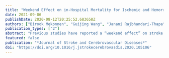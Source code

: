 ```yaml
---
title: "Weekend Effect on in-Hospital Mortality for Ischemic and Hemorrhagic Stroke in US Rural and Urban Hospitals."
date: 2021-09-06
publishDate: 2020-08-12T20:25:52.683658Z
authors: ["Birook Mekonnen", "Guijing Wang", "Janani Rajbhandari-Thapa", "Kiran Thapa", "Zheng Zhang", "Donglan Zhang"]
publication_types: ["2"]
abstract: "Previous studies have reported a “weekend effect” on stroke mortality, whereby stroke patients admitted during weekends have a higher risk of in-hospital death than those admitted during weekdays."
featured: false
publication: "*Journal of Stroke and Cerebrovascular Diseases*"
doi: "https://doi.org/10.1016/j.jstrokecerebrovasdis.2020.105106"
---
```


